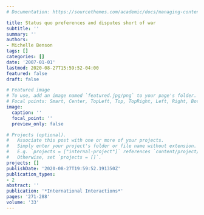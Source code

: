 ```yaml
---
# Documentation: https://sourcethemes.com/academic/docs/managing-content/

title: Status quo preferences and disputes short of war
subtitle: ''
summary: ''
authors:
- Michelle Benson
tags: []
categories: []
date: '2007-01-01'
lastmod: 2020-08-27T15:59:52-04:00
featured: false
draft: false

# Featured image
# To use, add an image named `featured.jpg/png` to your page's folder.
# Focal points: Smart, Center, TopLeft, Top, TopRight, Left, Right, BottomLeft, Bottom, BottomRight.
image:
  caption: ''
  focal_point: ''
  preview_only: false

# Projects (optional).
#   Associate this post with one or more of your projects.
#   Simply enter your project's folder or file name without extension.
#   E.g. `projects = ["internal-project"]` references `content/project/deep-learning/index.md`.
#   Otherwise, set `projects = []`.
projects: []
publishDate: '2020-08-27T19:59:52.191350Z'
publication_types:
- 2
abstract: ''
publication: '*International Interactions*'
pages: '271-288'
volume: '33'
---
```

